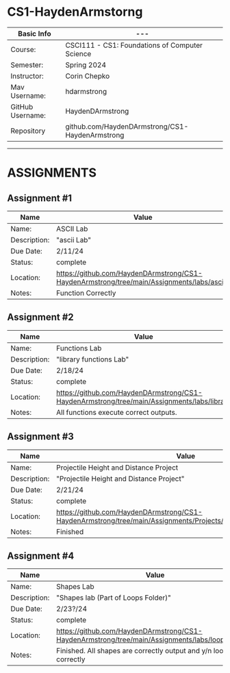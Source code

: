 # CS1-HaydenArmstorng

| Basic Info | --- |
| --- | ---|
| Course: | CSCI111 - CS1: Foundations of Computer Science |
| Semester: | Spring 2024 |
| Instructor: | Corin Chepko |
| Mav Username: | hdarmstrong |
| GitHub Username: | HaydenDArmstrong |
| Repository | github.com/HaydenDArmstrong/CS1-HaydenArmstrong |

_______________________________________________________________________________________________________________

# ASSIGNMENTS

## Assignment #1
| Name | Value |
| --- | --- |
| Name: | ASCII Lab |
| Description: | "ascii Lab" |
| Due Date: | 2/11/24 |
| Status: | complete |
| Location: | https://github.com/HaydenDArmstrong/CS1-HaydenArmstrong/tree/main/Assignments/labs/ascii1|
| Notes: | Function Correctly|

## Assignment #2
| Name | Value |
| --- | --- |
| Name: | Functions Lab |
| Description: | "library functions Lab" |
| Due Date: | 2/18/24 |
| Status: | complete |
| Location: | https://github.com/HaydenDArmstrong/CS1-HaydenArmstrong/tree/main/Assignments/labs/library|
| Notes: | All functions execute correct outputs.|

## Assignment #3
| Name | Value |
| --- | --- |
| Name: | Projectile Height and Distance Project |
| Description: | "Projectile Height and Distance Project" |
| Due Date: | 2/21/24 |
| Status: | complete |
| Location: |https://github.com/HaydenDArmstrong/CS1-HaydenArmstrong/tree/main/Assignments/Projects/ProjectileHeightandDistance|
| Notes: | Finished |

## Assignment #4
| Name | Value |
| --- | --- |
| Name: | Shapes Lab |
| Description: | "Shapes lab (Part of Loops Folder)" |
| Due Date: | 2/23?/24 |
| Status: | complete |
| Location: |https://github.com/HaydenDArmstrong/CS1-HaydenArmstrong/tree/main/Assignments/labs/loops/shapes|
| Notes: | Finished. All shapes are correctly output and y/n loop works correctly |